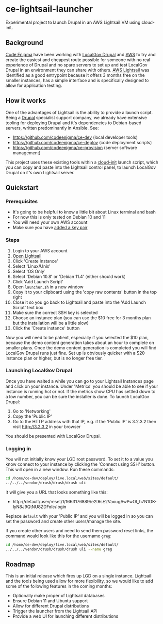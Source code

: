 # ce-lightsail-launcher
Experimental project to launch Drupal in an AWS Lightsail VM using cloud-init.

## Background
[Code Enigma](https://www.codeenigma.com) have been working with [LocalGov Drupal](https://localgovdrupal.org/) and [AWS](https://aws.amazon.com/) to try and create the easiest and cheapest route possible for someone with no real experience of Drupal and no spare servers to set up and test LocalGov Drupal in an environment they can share with others. [AWS Lightsail](https://aws.amazon.com/lightsail/) was identified as a good entrypoint because it offers 3 months free on the smaller instances, has a simple interface and is specifically designed to allow for application testing.

## How it works
One of the advantages of Lightsail is the ability to provide a launch script. Being a [Drupal](https://www.drupal.org/) specialist support company, we already have extensive tooling for deploying Drupal and it's dependencies to Debian-based servers, written predominantly in Ansible. See:
* https://github.com/codeenigma/ce-dev (local developer tools)
* https://github.com/codeenigma/ce-deploy (code deployment scripts)
* https://github.com/codeenigma/ce-provision (server software management)

This project uses these existing tools within a [cloud-init](https://cloudinit.readthedocs.io/) launch script, which you can copy and paste into the Lightsail control panel, to launch LocalGov Drupal on it's own Lightsail server.

## Quickstart

### Prerequisites
* It's going to be helpful to know a little bit about Linux terminal and bash
* For now this is only tested on Debian 10 and 11
* You will need your own AWS account
* Make sure you have [added a key pair](https://docs.aws.amazon.com/AWSEC2/latest/UserGuide/create-key-pairs.html)

### Steps
1. Login to your AWS account
2. [Open Lightsail](https://lightsail.aws.amazon.com/ls/webapp/home/instances)
3. Click 'Create Instance'
4. Select 'Linux/Unix'
5. Select 'OS Only'
6. Select 'Debian 10.8' or 'Debian 11.4' (either should work)
7. Click 'Add Launch Script'
8. Open [`launcher.sh`](https://github.com/codeenigma/ce-lightsail-launcher/blob/main/launcher.sh) in a new window
9. Copy it to your clipboard using the 'copy raw contents' button in the top right
10. Close it so you go back to Lightsail and paste into the 'Add Launch Script' text box
11. Make sure the correct SSH key is selected
12. Choose an instance plan (you can use the $10 free for 3 months plan but the installation will be a little slow)
13. Click the 'Create instance' button

Now you will need to be patient, especially if you selected the $10 plan, because the demo content generation takes about an hour to complete on smaller plans. Once the demo content generation is completed you will find LocalGov Drupal runs just fine. Set up is obviously quicker with a $20 instance plan or higher, but is no longer free tier.

### Launching LocalGov Drupal
Once you have waited a while you can go to your Lightsail Instances page and click on your instance. Under 'Metrics' you should be able to see if your instance is running hot or not. If the metrics show CPU has settled down to a low number, you can be sure the installer is done. To launch LocalGov Drupal:

1. Go to 'Networking'
2. Copy the 'Public IP'
3. Go to the HTTP address with that IP, e.g. if the 'Public IP' is 3.2.3.2 then visit http://3.2.3.2 in your browser

You should be presented with LocalGov Drupal.

### Logging in
You will not initially know your LGD root password. To set it to a value you know connect to your instance by clicking the 'Connect using SSH' button. This will open in a new window. Run these commands:

```bash
cd /home/ce-dev/deploy/live.local/web/sites/default/
../../../vendor/drush/drush/drush uli
```

It will give you a URL that looks something like this:
* http://default/user/reset/1/1663176889/e2t6sE2VaougAwPwOl_h7N1OK-lyN8J9QtNU8ZDFoIc/login

Replace `default` with your 'Public IP' and you will be logged in so you can set the password and create other users/manage the site.

If you create other users and need to send them password reset links, the command would look like this for the username `greg`:

```bash
cd /home/ce-dev/deploy/live.local/web/sites/default/
../../../vendor/drush/drush/drush uli --name greg
```

## Roadmap
This is an initial release which fires up LGD on a single instance. Lightsail and the tools being used allow for more flexibility, so we would like to add some of the following features in the coming months:

* Optionally make proper of Lightsail databases
* Ensure Debian 11 and Ubuntu support
* Allow for different Drupal distributions
* Trigger the launcher from the Lightsail API
* Provide a web UI for launching different distributions
